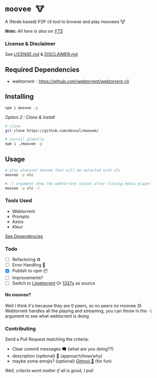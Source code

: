 # ```moovee 🐮```
A (Node based) P2P cli tool to browse and play moovees 🐮

***Note:** All here is also on [YTS](https://yts.mx/)*

### License & Disclaimer
See [LICENSE.md](./LICENSE.md) &  [DISCLAIMER.md](./DISCLAIMER.md)

## Required Dependencies
- webtorrent - https://github.com/webtorrent/webtorrent-cli

## Installing
``` bash
npm i moovee -g
```

*Option 2 : Clone & Install*
``` bash
# clone
git clone https://github.com/devuul/moovee/

# install globally
npm i ./moovee -g
```

## Usage
``` bash
# play whatever moovee that will be selected with vlc
moovee -p vlc
```

``` bash
# -l argument show the webtorrent output after closing media player 
moovee -p vlc -l
```

### Tools Used
- Webtorrent
- Prompts
- Axios
- Kleur

[See Dependencies](https://github.com/devuul/moovee/network/dependencies)

### Todo
- [ ] Refactoring ♻️  
- [ ] Error Handling 🐞  
- [x] Publish to npm 📦  
- [ ] Improvements?
- [ ] Switch to [Limetorrent](https://www.limetorrents.pro/) Or [1337x](https://1337x.to/cat/Movies/1/) as source

#### No moovee?
Well I think it's because they are 0 peers, so no peers no moovee 😞  
Webtorrent handles all the playing and streaming, you can throw in the `-l` argument to see what webtorrent is doing

### Contributing
Send a Pull Request matching the criteria: 
- Clear commit messages 🗨️ (what are you doing??)
- description (optional) 📝 (approach/how/why) 
- maybe some emojis? (optional) [Gitmoji 🍋](https://github.com/carloscuesta/gitmoji) (for fun)

*Well, criteria wont matter if all is good, I pull*
